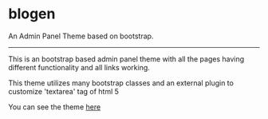 # blogen
An Admin Panel Theme based on bootstrap.
 - - - -
 This is an bootstrap based admin panel theme with all the pages having different functionality and all links working.
 
 This theme utilizes many bootstrap classes and an external plugin to customize 'textarea' tag of html 5
 
 You can see the theme [here](https://coding-spidey.github.io/blogen "blogen")

